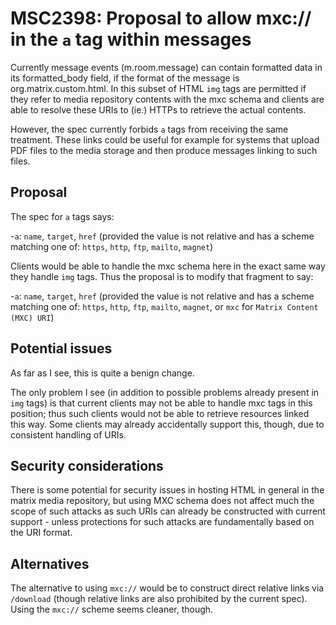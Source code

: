 # MSC2398: Proposal to allow mxc:// in the `a` tag within messages

Currently message events (m.room.message) can contain formatted data
in its formatted_body field, if the format of the message is
org.matrix.custom.html. In this subset of HTML `img` tags are permitted
if they refer to media repository contents with the mxc schema and
clients are able to resolve these URIs to (ie.) HTTPs to retrieve the
actual contents.

However, the spec currently forbids `a` tags from receiving the same
treatment. These links could be useful for example for systems that
upload PDF files to the media storage and then produce messages
linking to such files.

## Proposal

The spec for `a` tags says:

-`a`:
  `name`, `target`, `href` (provided the value is not relative and has a scheme
  matching one of: `https`, `http`, `ftp`, `mailto`, `magnet`)

Clients would be able to handle the mxc schema here in the exact same
way they handle `img` tags. Thus the proposal is to modify that fragment
to say:

-`a`:
  `name`, `target`, `href` (provided the value is not relative and has a scheme
  matching one of: `https`, `http`, `ftp`, `mailto`, `magnet`, or `mxc`
  for `Matrix Content (MXC) URI`)

## Potential issues ##

As far as I see, this is quite a benign change.

The only problem I see (in addition to possible problems already
present in `img` tags) is that current clients may not be able to handle
mxc tags in this position; thus such clients would not be able to
retrieve resources linked this way. Some clients may already
accidentally support this, though, due to consistent handling of URIs.

## Security considerations ##

There is some potential for security issues in hosting HTML in general
in the matrix media repository, but using MXC schema does not affect
much the scope of such attacks as such URIs can already be constructed
with current support - unless protections for such attacks are
fundamentally based on the URI format.

## Alternatives

The alternative to using `mxc://` would be to construct direct
relative links via `/download` (though relative links are also
prohibited by the current spec). Using the `mxc://` scheme seems
cleaner, though.
